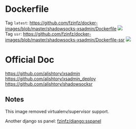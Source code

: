 # Dockerfile
Tag `latest`: https://github.com/fzinfz/docker-images/blob/master/shadowsocks-xsadmin/Dockerfile  [![](https://images.microbadger.com/badges/image/fzinfz/shadowsocks-xsadmin.svg)](https://microbadger.com/images/fzinfz/shadowsocks-xsadmin "Get your own image badge on microbadger.com")  
Tag `ssr`: https://github.com/fzinfz/docker-images/blob/master/shadowsocks-xsadmin/Dockerfile-ssr  [![](https://images.microbadger.com/badges/image/fzinfz/shadowsocks-xsadmin:ssr.svg)](https://microbadger.com/images/fzinfz/shadowsocks-xsadmin:ssr "Get your own image badge on microbadger.com")

# Official Doc
https://github.com/alishtory/xsadmin  
https://github.com/alishtory/xsadmin_deploy
https://github.com/alishtory/shadowsocksr

## Notes
This image removed virtualenv/supervisor support.

Another django ss panel: [fzinfz/django:sspanel](https://hub.docker.com/r/fzinfz/django/)
